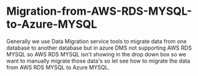 # Migration-from-AWS-RDS-MYSQL-to-Azure-MYSQL
Generally we use Data Migration service tools to migrate data from one database to another database but in azure DMS not supporting AWS RDS MYSQL so AWS RDS MYSQL isn't showing in the drop down box so we want to manually migrate those data's so let see how to migrate the data from AWS RDS MYSQL to Azure MYSQL.
